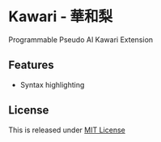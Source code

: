 # Kawari - 華和梨

Programmable Pseudo AI Kawari Extension

## Features

- Syntax highlighting

## License

This is released under [MIT License](https://narazaka.net/license/MIT?2018)
